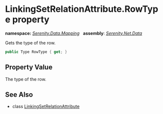 # LinkingSetRelationAttribute.RowType property
**namespace:** *[Serenity.Data.Mapping](../../README.md#serenity.data.mapping-namespace)*   **assembly**: *[Serenity.Net.Data](../../README.md)*

Gets the type of the row.

```csharp
public Type RowType { get; }
```

## Property Value

The type of the row.

## See Also

* class [LinkingSetRelationAttribute](../LinkingSetRelationAttribute.md)